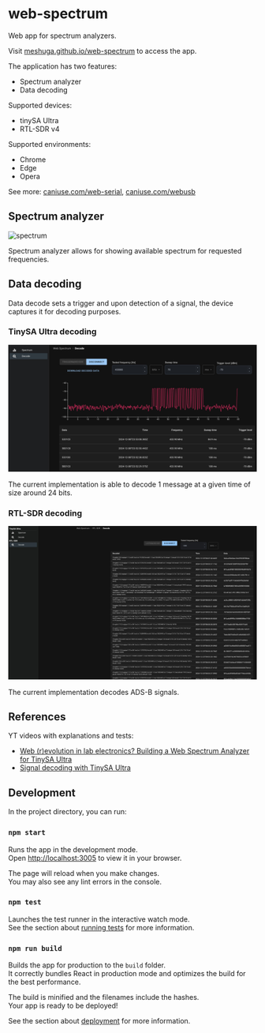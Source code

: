 # web-spectrum
Web app for spectrum analyzers.

Visit [meshuga.github.io/web-spectrum](https://meshuga.github.io/web-spectrum/) to access the app.

The application has two features:
* Spectrum analyzer
* Data decoding

Supported devices:
* tinySA Ultra
* RTL-SDR v4

Supported environments:
* Chrome
* Edge
* Opera

See more: [caniuse.com/web-serial](https://caniuse.com/web-serial), [caniuse.com/webusb](https://caniuse.com/webusb)

## Spectrum analyzer
![spectrum ](spectrum.gif)

Spectrum analyzer allows for showing available spectrum for requested frequencies.

## Data decoding
Data decode sets a trigger and upon detection of a signal, the device captures it for decoding purposes.

### TinySA Ultra decoding
![decode](decode.jpg)

The current implementation is able to decode 1 message at a given time of size around 24 bits.

### RTL-SDR decoding
![decode](rtl-sdr-ads-b.jpg)

The current implementation decodes ADS-B signals.

## References

YT videos with explanations and tests:
* [Web (r)evolution in lab electronics? Building a Web Spectrum Analyzer for TinySA Ultra](https://www.youtube.com/watch?v=XeK0TL0F8DI)
* [Signal decoding with TinySA Ultra](https://www.youtube.com/watch?v=bqgmftWSKPc)

## Development

In the project directory, you can run:

### `npm start`

Runs the app in the development mode.\
Open [http://localhost:3005](http://localhost:3005) to view it in your browser.

The page will reload when you make changes.\
You may also see any lint errors in the console.

### `npm test`

Launches the test runner in the interactive watch mode.\
See the section about [running tests](https://facebook.github.io/create-react-app/docs/running-tests) for more information.

### `npm run build`

Builds the app for production to the `build` folder.\
It correctly bundles React in production mode and optimizes the build for the best performance.

The build is minified and the filenames include the hashes.\
Your app is ready to be deployed!

See the section about [deployment](https://facebook.github.io/create-react-app/docs/deployment) for more information.
